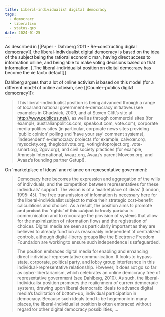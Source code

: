 ```yaml
---
title: Liberal-individualist digital democracy
tags: 
  - democracy
  - liberalism
  - status-quo
date: 2024-01-25
---
```


As described in [[Paper - Dahlberg 2011 -  Re-constructing digital democracy]], the liberal-individualist digital democracy is based on the idea of the subject being the rational economic man, having direct access to information online, and being able to make voting decisions based on that information. [[The liberal-individualist position on digital democracy has become the de facto default]]

Dahlberg argues that a lot of online activism is based on this model (for a different model of online activism, see [[Counter-publics digital democracy]]):

>This liberal-individualist position is being advanced through a range of local and national government e-democracy initiatives (see examples in Chadwick, 2009, and at Steven Clift’s site at http://www.publicus.net/), as well as through commercial sites (for example, australianpolitics.com, speakout.com, vote.com), corporate media-politics sites (in particular, corporate news sites providing ‘public opinion’ polling and ‘have your say’ comment systems), ‘independent’ e-democracy projects (for example, calvoter.org, mysociety.org, theglobalvote.org, votinginfoproject.org, vote-smart.org, 2gov.org), and civil society practices (for example, Amnesty International, Avaaz.org, Avaaz’s parent Moveon.org, and Avaaz’s founding partner Getup!). 

On 'marketplace of ideas' and reliance on representative government:

>Democracy here becomes the expression and aggregation of the wills of individuals, and the competition between representatives for these individuals’ support. The vision is of a ‘marketplace of ideas’ (London, 1995: 45). The free transmission of information is necessary here for the liberal-individualist subject to make their strategic cost–benefit calculations and choices. As a result, the position aims to promote and protect the ‘rights’ of this subject to freely partake in communication and to encourage the provision of systems that allow for the maximization of information flows and the registration of choices. Digital media are seen as particularly important as they are believed to already function as reasonably independent of centralized controls, although digital-liberty groups like the Electronic Freedom Foundation are working to ensure such independence is safeguarded. 
>
>The position embraces digital media for enabling and enhancing direct individual-representative communication. It looks to bypass state, corporate, political party, and lobby group interference in this individual-representative relationship. However, it does not go so far as cyber-libertarianism, which celebrates an online democracy free of representative government (see Dahlberg, 2010). As such, the liberal-individualist position promotes the realignment of current democratic systems, drawing upon liberal democratic ideals to advance digital media’s facilitation of bottom-up, individual participation in democracy. Because such ideals tend to be hegemonic in many places, the liberal-individualist position is often embraced without regard for other digital democracy possibilities, ...